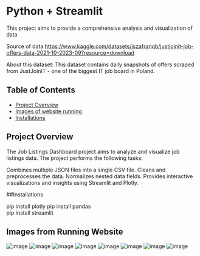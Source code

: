 #  Python + Streamlit

This project aims to provide a comprehensive analysis and visualization  of data 

Source of data 
https://www.kaggle.com/datasets/jszafranqb/justjoinit-job-offers-data-2021-10-2023-09?resource=download

About this dataset: 
This dataset contains daily snapshots of offers scraped from JustJoinIT - one of the biggest IT job board in Poland. 

## Table of Contents
- [Project Overview](#ProjectOverview)
- [Images of website running](#Images)
- [Installations](Instllation)

## Project Overview

The Job Listings Dashboard project aims to analyze and visualize job listings data. The project performs the following tasks:

Combines multiple JSON files into a single CSV file.
Cleans and preprocesses the data.
Normalizes nested data fields.
Provides interactive visualizations and insights using Streamlit and Plotly.

##Installations

pip install  plotly
pip install pandas  
pip install streamlit


## Images from Running Website
![image](https://github.com/user-attachments/assets/09fa06de-52f3-4011-ae57-96e5e12a8c9e)
![image](https://github.com/user-attachments/assets/8fd075c7-f844-4137-810a-064cd9c0acb1)
![image](https://github.com/user-attachments/assets/dda11e75-7cdf-4f9c-8238-4b62fdeeae69)
![image](https://github.com/user-attachments/assets/7f2981ff-7a7c-4920-8ff5-4d139eeb4a17)
![image](https://github.com/user-attachments/assets/11ee22fc-42af-44c6-8d1f-5f2443e682ab)
![image](https://github.com/user-attachments/assets/29c63397-aa5f-4d1a-b062-7a9d463549ff)
![image](https://github.com/user-attachments/assets/79273998-3d74-4d30-830f-45b820ef8c7e)
![image](https://github.com/user-attachments/assets/91d80173-2c45-483f-be37-901b47266659)


